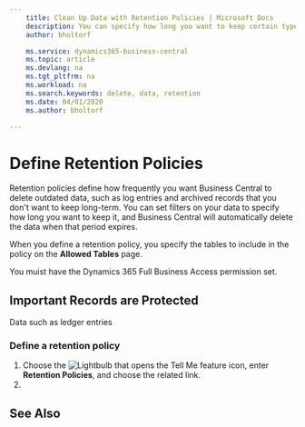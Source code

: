 ```yaml
---
    title: Clean Up Data with Retention Policies | Microsoft Docs
    description: You can specify how long you want to keep certain types of data.
    author: bholtorf

    ms.service: dynamics365-business-central
    ms.topic: article
    ms.devlang: na
    ms.tgt_pltfrm: na
    ms.workload: na
    ms.search.keywords: delete, data, retention
    ms.date: 04/01/2020
    ms.author: bholtorf

---
```


# Define Retention Policies
Retention policies define how frequently you want Business Central to delete outdated data, such as log entries and archived records that you don't want to keep long-term. You can set filters on your data to specify how long you want to keep it, and Business Central will automatically delete the data when that period expires.

When you define a retention policy, you specify the tables to include in the policy on the **Allowed Tables** page.

You muist have the Dynamics 365 Full Business Access permission set.

## Important Records are Protected
Data such as ledger entries

### Define a retention policy
1. Choose the ![Lightbulb that opens the Tell Me feature](media/ui-search/search_small.png "Tell me what you want to do") icon, enter **Retention Policies**, and choose the related link.
2. 

## See Also